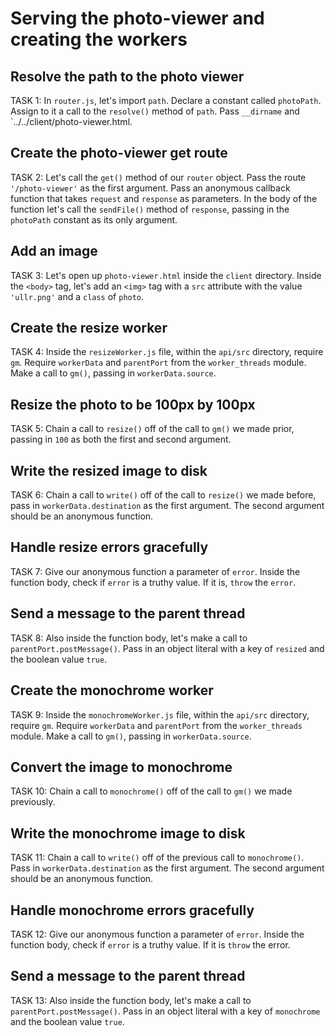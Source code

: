 # Serving the photo-viewer and creating the workers

## Resolve the path to the photo viewer
TASK 1:
In `router.js`, let's import `path`. Declare a constant called `photoPath`. 
Assign to it a call to the `resolve()` method of `path`. Pass `__dirname` and 
`../../client/photo-viewer.html.

## Create the photo-viewer get route
TASK 2:
Let's call the `get()` method of our `router` object. Pass the route
 `'/photo-viewer'` as the first argument. Pass an anonymous callback function
 that takes `request` and `response` as parameters. In the body of the function let's call 
 the `sendFile()` method of `response`, passing in the `photoPath` constant as its
only argument.

## Add an image 
TASK 3:
Let's open up `photo-viewer.html` inside the `client` directory. Inside the `<body>` tag,
 let's add an `<img>` tag with a `src` attribute with the value `'ullr.png'` and a `class` of `photo`.

## Create the resize worker
TASK 4:
Inside the `resizeWorker.js` file, within the `api/src` directory, require `gm`. 
Require `workerData` and `parentPort` from the `worker_threads` module. Make a 
call to `gm()`, passing in `workerData.source`.

## Resize the photo to be 100px by 100px 
TASK 5:
Chain a call to `resize()` off of the call to `gm()` we made prior, passing in 
`100` as both the first and second argument.

## Write the resized image to disk
TASK 6:
Chain a call to `write()` off of the call to `resize()` we made before, pass in 
`workerData.destination` as the first argument. The second argument should be an 
anonymous function.

## Handle resize errors gracefully
TASK 7: 
Give our anonymous function a parameter of `error`. Inside the function body,
 check if `error` is a truthy value. If it is, `throw` the `error`.

## Send a message to the parent thread
TASK 8:
Also inside the function body, let's make a call to `parentPort.postMessage()`. 
Pass in an object literal with a key of `resized` and the boolean value `true`.

## Create the monochrome worker
TASK 9:
Inside the `monochromeWorker.js` file, within the `api/src` directory, require 
`gm`. Require `workerData` and `parentPort` from the `worker_threads` module.
Make a call to `gm()`, passing in `workerData.source`.

## Convert the image to monochrome
TASK 10:
Chain a call to `monochrome()` off of the call to `gm()` we made previously.

## Write the monochrome image to disk
TASK 11:
Chain a call to `write()` off of the previous call to `monochrome()`. Pass in 
`workerData.destination` as the first argument. The second argument should be an 
anonymous function.

## Handle monochrome errors gracefully
TASK 12: 
Give our anonymous function a parameter of `error`. Inside the function body,
 check if `error` is a truthy value. If it is `throw` the error.

## Send a message to the parent thread
TASK 13:
Also inside the function body, let's make a call to `parentPort.postMessage()`. 
Pass in an object literal with a key of `monochrome` and the boolean value 
`true`.

